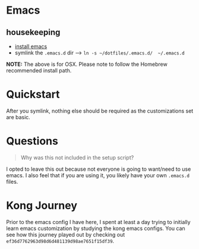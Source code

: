 # Emacs

## housekeeping

* [install emacs](http://wikemacs.org/wiki/Installing_Emacs_on_OS_X)
* symlink the `.emacs.d` dir --> `ln -s ~/dotfiles/.emacs.d/  ~/.emacs.d`

**NOTE:** The above is for OSX.  Please note to follow the Homebrew recommended install path.

# Quickstart

After you symlink, nothing else should be required as the customizations set are basic.

# Questions

> Why was this not included in the setup script?

I opted to leave this out because not everyone is going to want/need to use emacs.  I also feel that if you are using it, you likely have your own `.emacs.d` files.

# Kong Journey

Prior to the emacs config I have here, I spent at least a day trying to initially learn emacs customization by studying the kong emacs configs.  You can see how this journey played out by checking out `ef36d7762963d98d6d481139d98ae7651f15df39`.

